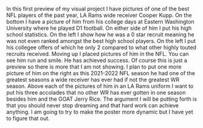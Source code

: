 In this first preview of my visual project I have pictures of one of the best NFL players of the past year, LA Rams wide receiver Cooper Kupp. On the bottom I have a picture of him from his college days at Eastern Washington University where he played D1 football. On either side of him I put his high school statistics. On the left I show how he was a 0 star recruit meaning he was not even ranked amongst the best high school players. On the left I put his collegee offers of which he only 2 compared to what other highly touted recruits received. Moving up I placed pictures of him in the NFL. You can see him run and smile. He has achieved success. Of course this is just a preview so there is more that I am not showing. I plan to put one more picture of him on the right as this 2021-2022 NFL season he had one of the greatest seasons a wide receiver has ever had if not the greatest WR season. Above each of the pictures of him in an LA Rams uniform I want to put his three accolades that no other WR has ever gotten in one season besides him and the GOAT Jerry Rice. The argument I will be putting forth is that you should never stop dreaming and that hard work can achieve anything. I am going to try to make the poster more dynamic but I have yet to figure that out. 
